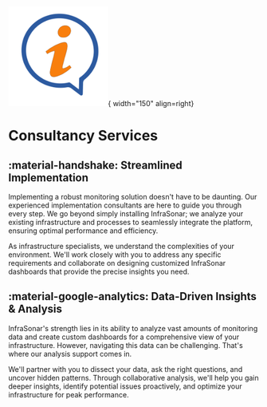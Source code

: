 ![Contact US](../images/introduction_support.png){ width="150" align=right}

# Consultancy Services

## :material-handshake: Streamlined Implementation

Implementing a robust monitoring solution doesn't have to be daunting. Our experienced implementation consultants are here to guide you through every step. We go beyond simply installing InfraSonar; we analyze your existing infrastructure and processes to seamlessly integrate the platform, ensuring optimal performance and efficiency.

As infrastructure specialists, we understand the complexities of your environment. We'll work closely with you to address any specific requirements and collaborate on designing customized InfraSonar dashboards that provide the precise insights you need.

## :material-google-analytics: Data-Driven Insights & Analysis

InfraSonar's strength lies in its ability to analyze vast amounts of monitoring data and create custom dashboards for a comprehensive view of your infrastructure. However, navigating this data can be challenging. That's where our analysis support comes in.

We'll partner with you to dissect your data, ask the right questions, and uncover hidden patterns. Through collaborative analysis, we'll help you gain deeper insights, identify potential issues proactively, and optimize your infrastructure for peak performance.